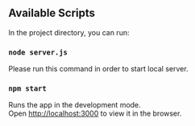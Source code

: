 ## Available Scripts

In the project directory, you can run:

### `node server.js`

Please run this command in order to start local server.

### `npm start`

Runs the app in the development mode.<br />
Open [http://localhost:3000](http://localhost:3000) to view it in the browser.
